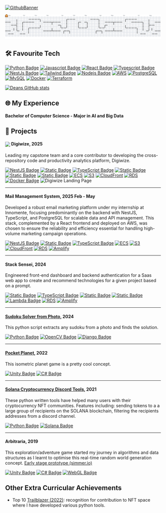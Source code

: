 [![GithubBanner](https://github.com/user-attachments/assets/b797d0dd-eba9-44e8-8215-1c570911f001)](#)
<picture>

  <source media="(prefers-color-scheme: dark)" srcset="https://raw.githubusercontent.com/Dean-Overton/Dean-Overton/output/pacman-contribution-graph-dark.svg">
  <source media="(prefers-color-scheme: light)" srcset="https://raw.githubusercontent.com/Dean-Overton/Dean-Overton/output/pacman-contribution-graph.svg">
  <img alt="pacman contribution graph" src="https://raw.githubusercontent.com/Dean-Overton/Dean-Overton/output/pacman-contribution-graph.svg">
</picture>

## 🛠️ Favourite Tech

[![Python Badge](https://img.shields.io/badge/Python-14354C?style=for-the-badge&logo=python&logoColor=white)](#)
[![Javascript Badge](https://img.shields.io/badge/JavaScript-323330?style=for-the-badge&logo=javascript&logoColor=F7DF1E)](#)
[![React Badge](https://img.shields.io/badge/React-20232A?style=for-the-badge&logo=react&logoColor=61DAFB)](#)
[![Typescript Badge](https://img.shields.io/badge/TypeScript-007ACC?style=for-the-badge&logo=typescript&logoColor=white)](#)
[![NestJs Badge](https://img.shields.io/badge/NestJs-e0224e?style=for-the-badge&logo=nestjs)](#)
[![Tailwind Badge](https://img.shields.io/badge/Tailwind_CSS-38B2AC?style=for-the-badge&logo=tailwind-css&logoColor=white)](#)
[![Nodejs Badge](https://img.shields.io/badge/Node.js-43853D?style=for-the-badge&logo=node.js&logoColor=white)](#)
[![AWS](https://img.shields.io/badge/AWS-232F3E?style=for-the-badge&logo=amazonwebservices&logoColor=white)](#)
[![PostgreSQL](https://img.shields.io/badge/PostgreSQL-316192?style=for-the-badge&logo=postgresql&logoColor=white)](#)
[![MySQL](https://img.shields.io/badge/MySQL-00000F?style=for-the-badge&logo=mysql&logoColor=white)](#)
[![Docker](https://img.shields.io/badge/Docker-2496ED?style=for-the-badge&logo=docker&logoColor=white)](#)
[![Terraform](https://img.shields.io/badge/Terraform-623CE4?style=for-the-badge&logo=terraform&logoColor=white)](#)

[![Deans GitHub stats](https://github-readme-stats.vercel.app/api?username=dean-overton&show_icons=true&theme=dark)](#)

## 🌐 My Experience

#### Bachelor of Computer Science - Major in AI and Big Data

## 🎯 Projects

#### [<img src="https://github.com/user-attachments/assets/51a194a2-ba88-4048-9ab5-65c2c7f65ce7" width="20" style="vertical-align: middle;">](#) Digiwize, 2025

Leading my capstone team and a core contributor to developing the cross-repository code and productivity analytics platform, Digiwize.

[![NestJS Badge](https://img.shields.io/badge/NestJS-e0234e?style=for-the-badge&logo=nestjs&logoColor=white)](#)
[![Static Badge](https://img.shields.io/badge/React-20232A?style=for-the-badge&logo=react&logoColor=61DAFB)](#)
[![TypeScript Badge](https://img.shields.io/badge/TypeScript-007ACC?style=for-the-badge&logo=typescript&logoColor=white)](#)
[![Static Badge](https://img.shields.io/badge/Tailwind_CSS-38B2AC?style=for-the-badge&logo=tailwind-css&logoColor=white)](#)
[![Static Badge](https://img.shields.io/badge/PostgreSQL-316192?style=for-the-badge&logo=postgresql&logoColor=white)](#)
[![Static Badge](https://img.shields.io/badge/AWS-232F3E?style=for-the-badge&logo=amazonwebservices&logoColor=white)](#)
[![ECS](https://img.shields.io/badge/ECS-FF9900?style=for-the-badge&logo=amazon-ecs&logoColor=white)](#)
[![S3](https://img.shields.io/badge/S3-569A31?style=for-the-badge&logo=amazon-s3&logoColor=white)](#)
[![CloudFront](https://img.shields.io/badge/CloudFront-232F3E?style=for-the-badge&logo=&logoColor=white)](#)
[![RDS](https://img.shields.io/badge/RDS-527FFF?style=for-the-badge&logo=amazon-rds&logoColor=white)](#)
[![Docker Badge](https://img.shields.io/badge/Docker-2496ED?style=for-the-badge&logo=docker&logoColor=white)](#)
![Digiwize Landing Page](https://github.com/user-attachments/assets/9f2bfdeb-6e20-407b-a985-72cc218582ec)

<hr/>

#### Mail Management System, 2025 Feb - May
Developed a robust email marketing platform under my internship at Innomente, focusing predominantly on the backend with NestJS, TypeScript, and PostgreSQL for scalable data and API management. This stack, complemented by a React frontend and deployed on AWS, was chosen to ensure the reliability and efficiency essential for handling high-volume marketing campaign operations.

[![NestJS Badge](https://img.shields.io/badge/NestJS-e0234e?style=for-the-badge&logo=nestjs&logoColor=white)](#)
[![Static Badge](https://img.shields.io/badge/React-20232A?style=for-the-badge&logo=react&logoColor=61DAFB)](#)
[![TypeScript Badge](https://img.shields.io/badge/TypeScript-007ACC?style=for-the-badge&logo=typescript&logoColor=white)](#)
[![ECS](https://img.shields.io/badge/ECS-FF9900?style=for-the-badge&logo=amazon-ecs&logoColor=white)](#)
[![S3](https://img.shields.io/badge/S3-569A31?style=for-the-badge&logo=amazon-s3&logoColor=white)](#)
[![CloudFront](https://img.shields.io/badge/CloudFront-232F3E?style=for-the-badge&logo=&logoColor=white)](#)
[![RDS](https://img.shields.io/badge/RDS-527FFF?style=for-the-badge&logo=amazon-rds&logoColor=white)](#)
[![Amplify](https://img.shields.io/badge/Amplify-FF9900?style=for-the-badge&logo=awsamplify&logoColor=white)](#)

<hr/>

#### Stack Sensei, 2024

Engineered front-end dashboard and backend authentication for a Saas web app to create and recommend technologies for a given project based on a prompt.

[![Static Badge](https://img.shields.io/badge/React-20232A?style=for-the-badge&logo=react&logoColor=61DAFB)](#)
[![TypeScript Badge](https://img.shields.io/badge/TypeScript-007ACC?style=for-the-badge&logo=typescript&logoColor=white)](#)
[![Static Badge](https://img.shields.io/badge/Tailwind_CSS-38B2AC?style=for-the-badge&logo=tailwind-css&logoColor=white)](#)
[![Static Badge](https://img.shields.io/badge/AWS-232F3E?style=for-the-badge&logo=amazonwebservices&logoColor=white)](#)
[![Lambda Badge](https://img.shields.io/badge/AWS_Lambda-FF9900?style=for-the-badge&logo=aws-lambda&logoColor=white)](#)
[![RDS](https://img.shields.io/badge/RDS-527FFF?style=for-the-badge&logo=amazon-rds&logoColor=white)](#)
[![Amplify](https://img.shields.io/badge/Amplify-FF9900?style=for-the-badge&logo=awsamplify&logoColor=white)](#)

<hr/>

#### [Sudoku Solver from Photo](https://github.com/Dean-Overton/sudoku-solver), 2024

This python script extracts any sudoku from a photo and finds the solution.

[![Python Badge](https://img.shields.io/badge/Python-14354C?style=for-the-badge&logo=python&logoColor=white)](#)
[![OpenCV Badge](https://img.shields.io/badge/OpenCV-5C3EE8?style=for-the-badge&logo=opencv&logoColor=white)](#)
[![Django Badge](https://img.shields.io/badge/Django-092E20?style=for-the-badge&logo=django&logoColor=white)](#)

<hr/>

#### [Pocket Planet](https://github.com/Dean-Overton/cube-planet), 2022

This isometric planet game is a pretty cool concept.

[![Unity Badge](https://img.shields.io/badge/Unity-100000?style=for-the-badge&logo=unity&logoColor=white)](#)
[![C# Badge](https://img.shields.io/badge/C%23-239120?style=for-the-badge&logo=c-sharp&logoColor=white)](#)

<hr/>

#### [Solana Cryptocurrency Discord Tools](https://github.com/Dean-Overton/solana-discord-nft-tools), 2021

These python written tools have helped many users with their cryptocurrency NFT communities.
Features including: sending tokens to a a large group of recipients on the SOLANA blockchain, filtering the recipients addresses from a discord channel.

[![Python Badge](https://img.shields.io/badge/Python-14354C?style=for-the-badge&logo=python&logoColor=white)](#)
[![Solana Badge](https://img.shields.io/badge/Solana-3A3A3A?style=for-the-badge&logo=solana&logoColor=00FFA3)](#)

<hr/>

#### Arbitraria, 2019

This exploration/adventure game started my journey in algorithms and data structures as I learnt to optimise this real-time random world generation concept. [Early stage prototype (simmer.io)](https://simmer.io/@deanoverton/arbitraria)

[![Unity Badge](https://img.shields.io/badge/Unity-100000?style=for-the-badge&logo=unity&logoColor=white)](#)
[![C# Badge](https://img.shields.io/badge/C%23-239120?style=for-the-badge&logo=c-sharp&logoColor=white)](#)
[![WebGL Badge](https://img.shields.io/badge/WebGL-990000?style=for-the-badge&logo=webgl&logoColor=white)](#)

## Other Extra Curricular Achievements

- Top 10 [Trailblazer (2022)](https://artofsmart.com.au/trailblazer-awards/top-50-2022#tablepress-594): recognition for contribution to NFT space where I have developed various python tools.

